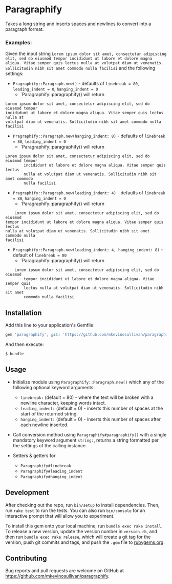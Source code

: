 # Paragraphify

Takes a long string and inserts spaces and newlines to convert into a paragraph format.

### Examples:
Given the input string
```Lorem ipsum dolor sit amet, consectetur adipiscing elit, sed do eiusmod tempor incididunt ut labore et dolore magna aliqua. Vitae semper quis lectus nulla at volutpat diam ut venenatis. Sollicitudin nibh sit amet commodo nulla facilisi```
and the following settings:
- `Pragraphify::Paragraph.new()` - defaults of `linebreak = 80`, `leading_indent = 0`, `hanging_indent = 0`
  - `Paragraphify::paragraphify() will return
```
Lorem ipsum dolor sit amet, consectetur adipiscing elit, sed do eiusmod tempor
incididunt ut labore et dolore magna aliqua. Vitae semper quis lectus nulla at
volutpat diam ut venenatis. Sollicitudin nibh sit amet commodo nulla facilisi
```
- `Pragraphify::Paragraph.new(hanging_indent: 8)` - defaults of `linebreak = 80`, `leading_indent = 0`
  - `Paragraphify::paragraphify() will return
```
Lorem ipsum dolor sit amet, consectetur adipiscing elit, sed do eiusmod tempor
        incididunt ut labore et dolore magna aliqua. Vitae semper quis lectus
        nulla at volutpat diam ut venenatis. Sollicitudin nibh sit amet commodo
        nulla facilisi
```
- `Pragraphify::Paragraph.new(leading_indent: 4)` - defaults of `linebreak = 80`, `hanging_indent = 0`
  - `Paragraphify::paragraphify() will return
```
    Lorem ipsum dolor sit amet, consectetur adipiscing elit, sed do eiusmod
tempor incididunt ut labore et dolore magna aliqua. Vitae semper quis lectus
nulla at volutpat diam ut venenatis. Sollicitudin nibh sit amet commodo nulla
facilisi
```
- `Pragraphify::Paragraph.new(leading_indent: 4, hanging_indent: 8)` - default of `linebreak = 80`
  - `Paragraphify::paragraphify() will return
```
    Lorem ipsum dolor sit amet, consectetur adipiscing elit, sed do eiusmod
        tempor incididunt ut labore et dolore magna aliqua. Vitae semper quis
        lectus nulla at volutpat diam ut venenatis. Sollicitudin nibh sit amet
        commodo nulla facilisi
```

## Installation

Add this line to your application's Gemfile:

```ruby
gem 'paragraphify', git: 'https://github.com/mkevinosullivan/paragraphify'
```

And then execute:

    $ bundle

## Usage

- Initialize module using `Paragraphify::Paragraph.new()` which any of the following optional keyword arguments:
  - `linebreak:` (default = 80) - where the text will be broken with a newline character, keeping words intact.
  - `leading_indent:` (default = 0) - inserts this number of spaces at the start of the returned string.
  - `hanging_indent:` (default = 0) - inserts this number of spaces after each newline inserted.

- Call conversion method using `Paragraphify#paragraphify()` with a single mandatory keyword argument `string:`, returns a string formatted per the settings of the calling instance.

- Setters & getters for
  - `Paragraphify#linebreak`
  - `Paragraphify#leading_indent`
  - `Paragraphify#hanging_indent`

## Development

After checking out the repo, run `bin/setup` to install dependencies. Then, run `rake test` to run the tests. You can also run `bin/console` for an interactive prompt that will allow you to experiment.

To install this gem onto your local machine, run `bundle exec rake install`. To release a new version, update the version number in `version.rb`, and then run `bundle exec rake release`, which will create a git tag for the version, push git commits and tags, and push the `.gem` file to [rubygems.org](https://rubygems.org).

## Contributing

Bug reports and pull requests are welcome on GitHub at https://github.com/mkevinosullivan/paragraphify.
